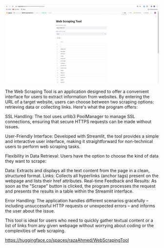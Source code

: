 ![Alt text](webscrapingtool.png)



The Web Scraping Tool is an application designed to offer a convenient interface for users to extract information from websites. By entering the URL of a target website, users can choose between two scraping options: retrieving data or collecting links. Here's what the program offers:

SSL Handling: The tool uses urllib3 PoolManager to manage SSL connections, ensuring that secure HTTPS requests can be made without issues.

User-Friendly Interface: Developed with Streamlit, the tool provides a simple and interactive user interface, making it straightforward for non-technical users to perform web scraping tasks.

Flexibility in Data Retrieval: Users have the option to choose the kind of data they want to scrape:

Data: Extracts and displays all the text content from the page in a clean, structured format.
Links: Collects all hyperlinks (anchor tags) present on the webpage and lists their href attributes.
Real-time Feedback and Results: As soon as the "Scrape" button is clicked, the program processes the request and presents the results in a table within the Streamlit interface.

Error Handling: The application handles different scenarios gracefully – including unsuccessful HTTP requests or unexpected errors – and informs the user about the issue.

This tool is ideal for users who need to quickly gather textual content or a list of links from any given webpage without worrying about coding or the complexities of web scraping.


https://huggingface.co/spaces/razaAhmed/WebScrapingTool